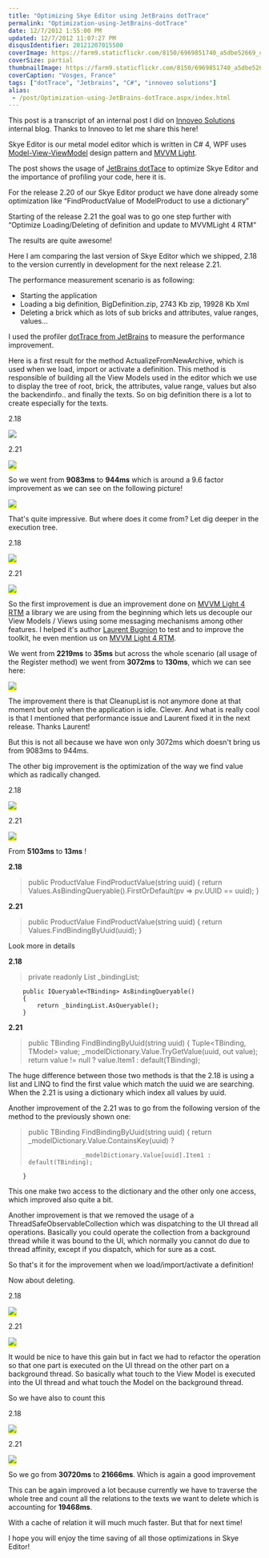 ```yaml
---
title: "Optimizing Skye Editor using JetBrains dotTrace"
permalink: "Optimization-using-JetBrains-dotTrace"
date: 12/7/2012 1:55:00 PM
updated: 12/7/2012 11:07:27 PM
disqusIdentifier: 20121207015500
coverImage: https://farm9.staticflickr.com/8150/6969851740_a5dbe52669_c.jpg
coverSize: partial
thumbnailImage: https://farm9.staticflickr.com/8150/6969851740_a5dbe52669_q.jpg
coverCaption: "Vosges, France"
tags: ["dotTrace", "Jetbrains", "C#", "innoveo solutions"]
alias:
 - /post/Optimization-using-JetBrains-dotTrace.aspx/index.html
---
```

<!-- [![WP_000092](http://farm9.staticflickr.com/8150/6969851740_a5dbe52669_m.jpg)](http://www.flickr.com/photos/laurentkempe/6969851740/ "WP_000092 by Laurent Kempé, on Flickr") -->

This post is a transcript of an internal post I did on [Innoveo Solutions](http://www.innoveo.com/) internal blog. Thanks to Innoveo to let me share this here!

Skye Editor is our metal model editor which is written in C# 4, WPF uses [Model-View-ViewModel](http://msdn.microsoft.com/en-us/magazine/dd419663.aspx) design pattern and [MVVM Light](http://mvvmlight.codeplex.com/).
<!-- more -->

The post shows the usage of [JetBrains dotTace](http://www.jetbrains.com/profiler/) to optimize Skye Editor and the importance of profiling your code, here it is.

For the release 2.20 of our Skye Editor product we have done already some optimization like “FindProductValue of ModelProduct to use a dictionary”

Starting of the release 2.21 the goal was to go one step further with “Optimize Loading/Deleting of definition and update to MVVMLight 4 RTM”

The results are quite awesome!

Here I am comparing the last version of Skye Editor which we shipped, 2.18 to the version currently in development for the next release 2.21.

The performance measurement scenario is as following:

*   Starting the application 
*   Loading a big definition, BigDefinition.zip, 2743 Kb zip, 19928 Kb Xml 
*   Deleting a brick which as lots of sub bricks and attributes, value ranges, values...   

I used the profiler [dotTrace from JetBrains](http://www.jetbrains.com/profiler/) to measure the performance improvement.

Here is a first result for the method ActualizeFromNewArchive, which is used when we load, import or activate a definition. This method is responsible of building all the View Models used in the editor which we use to display the tree of root, brick, the attributes, value range, values but also the backendinfo.. and finally the texts. So on big definition there is a lot to create especially for the texts.

2.18

![](http://farm9.staticflickr.com/8203/8251402507_20b0511221_o.jpg)

2.21

<font style="background-color: #ffff00">![](http://farm9.staticflickr.com/8337/8251402531_a91f4332cc_o.jpg)</font>

So we went from **9083ms** to **944ms** which is around a 9.6 factor improvement as we can see on the following picture!

<font style="background-color: #ffff00">![](http://farm9.staticflickr.com/8482/8251410205_f0b9c20d9f_o.jpg)</font>

That's quite impressive. But where does it come from? Let dig deeper in the execution tree.

2.18 

<font style="background-color: #ffff00">![](http://farm9.staticflickr.com/8060/8251413607_5bc4a306cd_o.jpg)</font>

2.21 

<font style="background-color: #ffff00">![](http://farm9.staticflickr.com/8209/8251414039_f746ba2210_o.jpg)</font>

So the first improvement is due an improvement done on [MVVM Light 4 RTM](http://www.galasoft.ch/mvvm/) a library we are using from the beginning which lets us decouple our View Models / Views using some messaging mechanisms among other features. I helped it's author [Laurent Bugnion](http://www.galasoft.ch/intro_en.html) to test and to improve the toolkit, he even mention us on [MVVM Light 4 RTM](http://www.galasoft.ch/mvvm/).

We went from **2219ms** to **35ms** but across the whole scenario (all usage of the Register method) we went from **3072ms** to **130ms**, which we can see here:

<font style="background-color: #ffff00">![](http://farm9.staticflickr.com/8059/8251415365_ec74709abb_o.jpg)</font>

The improvement there is that CleanupList is not anymore done at that moment but only when the application is idle. Clever. And what is really cool is that I mentioned that performance issue and Laurent fixed it in the next release. Thanks Laurent!

But this is not all because we have won only 3072ms which doesn't bring us from 9083ms to 944ms.

The other big improvement is the optimization of the way we find value which as radically changed.

2.18 

<font style="background-color: #ffff00">![](http://farm9.staticflickr.com/8490/8251415203_89e2f8798d_o.jpg)</font>

2.21 

<font style="background-color: #ffff00">![](http://farm9.staticflickr.com/8347/8251415265_a21d2f2500_o.jpg)</font>

From **5103ms** to **13ms** !

**2.18**

> public ProductValue FindProductValue(string uuid)
        {
            return Values.AsBindingQueryable().FirstOrDefault(pv => pv.UUID == uuid);
        }

**2.21**

> public ProductValue FindProductValue(string uuid)
        {
            return Values.FindBindingByUuid(uuid);
        }

Look more in details

**2.18**

> private readonly List<TBinding> _bindingList;

        public IQueryable<TBinding> AsBindingQueryable()
        {
            return _bindingList.AsQueryable();
        }

**2.21**

> public TBinding FindBindingByUuid(string uuid)
        {
            Tuple<TBinding, TModel> value;
            _modelDictionary.Value.TryGetValue(uuid, out value);
            return value != null ? value.Item1 : default(TBinding);

The huge difference between those two methods is that the 2.18 is using a list and LINQ to find the first value which match the uuid we are searching. When the 2.21 is using a dictionary which index all values by uuid. 

Another improvement of the 2.21 was to go from the following version of the method to the previously shown one: 

> public TBinding FindBindingByUuid(string uuid)
        {
            return _modelDictionary.Value.ContainsKey(uuid) ?
> 
>                    _modelDictionary.Value[uuid].Item1 : default(TBinding);
        }

This one make two access to the dictionary and the other only one access, which improved also quite a bit. 

Another improvement is that we removed the usage of a ThreadSafeObservableCollection which was dispatching to the UI thread all operations. Basically you could operate the collection from a background thread while it was bound to the UI, which normally you cannot do due to thread affinity, except if you dispatch, which for sure as a cost. 

So that's it for the improvement when we load/import/activate a definition! 

Now about deleting. 

2.18

<font style="background-color: #ffff00">![](http://farm9.staticflickr.com/8066/8251415073_7435454566_o.jpg)</font>

2.21

<font style="background-color: #ffff00">![](http://farm9.staticflickr.com/8067/8252484362_4bd63cd9fc_o.jpg)</font>

It would be nice to have this gain but in fact we had to refactor the operation so that one part is executed on the UI thread on the other part on a background thread. So basically what touch to the View Model is executed into the UI thread and what touch the Model on the background thread. 

So we have also to count this 

2.18

<font style="background-color: #ffff00">![](http://farm9.staticflickr.com/8346/8251415035_5eb2e1fda1_o.jpg)</font>

2.21

<font style="background-color: #ffff00">![](http://farm9.staticflickr.com/8343/8252484168_cb07bb43e2_o.jpg)</font>

So we go from **30720ms** to **21666ms**. Which is again a good improvement 

This can be again improved a lot because currently we have to traverse the whole tree and count all the relations to the texts we want to delete which is accounting for **19468ms**. 

    
With a cache of relation it will much much faster. But that for next time! 

I hope you will enjoy the time saving of all those optimizations in Skye Editor! 
